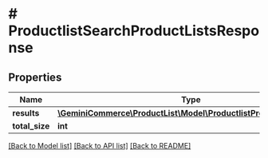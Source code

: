 # # ProductlistSearchProductListsResponse


## Properties


Name | Type | Description | Notes
------------ | ------------- | ------------- | -------------
**results**| [**\GeminiCommerce\ProductList\Model\ProductlistProductListEntity[]**](ProductlistProductListEntity.md) |   | [optional]
**total_size**| **int** |   | [optional]


[[Back to Model list]](../../README.md#models) [[Back to API list]](../../README.md#endpoints) [[Back to README]](../../README.md)